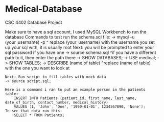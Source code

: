 # Medical-Database
CSC 4402 Database Project

Make sure to have a sql account, I used MySQL Workbench to run the database
Commands to test run the schema.sql file:
    -> mysql -u (your_username) -p
        ^ replace (your_username) with the username you set up your sql with, it is usually root
    Next: you will be prompted to enter your sql password if you have one
    -> source schema.sql
        ^if you have a different path to it, then enter the path there
    -> SHOW DATABASES;
    -> USE medical;
    -> SHOW TABLES;
    -> DESCRIBE (name of table)
        ^replace (name of table) with the one you want to look at

    Next: Run script to fill tables with mock data
    -> source script.sql;
    
    Here is a command i ran to put an example person in the patients table:
        INSERT INTO Patients (patient_id, first_name, last_name, date_of_birth, contact_number, medical_history)
        VALUES (1, 'John', 'Doe', '1990-01-01', 1234567890, 'None');
    To see that data run this:
        SELECT * FROM Patients;

